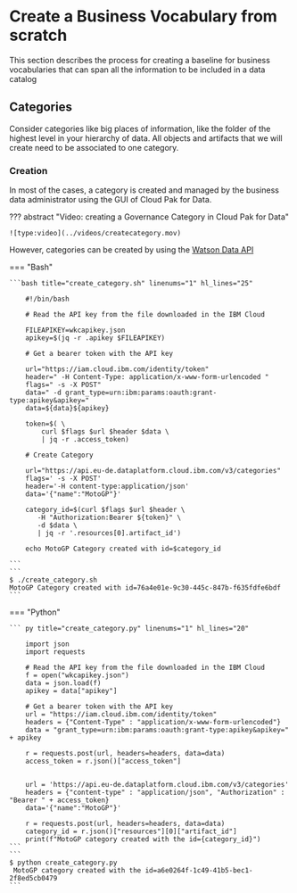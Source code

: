 # Create a Business Vocabulary from scratch

This section describes the process for creating a baseline for business vocabularies that can span all the information to be included in a data catalog

## Categories

Consider categories like big places of information, like the folder of the highest level in your hierarchy of data. All objects and artifacts that we will create need to be associated to one category.

### Creation  

In most of the cases, a category is created and managed by the business data administrator using the GUI of Cloud Pak for Data.

??? abstract "Video: creating a Governance Category in Cloud Pak for Data"

    ![type:video](../videos/createcategory.mov)

However, categories can be created by using the [Watson Data API](https://cloud.ibm.com/apidocs/watson-data-api-cpd)

=== "Bash"

    ```bash title="create_category.sh" linenums="1" hl_lines="25"
    
        #!/bin/bash 
        
        # Read the API key from the file downloaded in the IBM Cloud
        
        FILEAPIKEY=wkcapikey.json
        apikey=$(jq -r .apikey $FILEAPIKEY)
        
        # Get a bearer token with the API key
        
        url="https://iam.cloud.ibm.com/identity/token"
        header=" -H Content-Type: application/x-www-form-urlencoded "
        flags=" -s -X POST"
        data=" -d grant_type=urn:ibm:params:oauth:grant-type:apikey&apikey="
        data=${data}${apikey}
        
        token=$( \
            curl $flags $url $header $data \
            | jq -r .access_token)
        
        # Create Category
        
        url="https://api.eu-de.dataplatform.cloud.ibm.com/v3/categories"
        flags=' -s -X POST'
        header='-H content-type:application/json' 
        data='{"name":"MotoGP"}'
        
        category_id=$(curl $flags $url $header \
           -H "Authorization:Bearer ${token}" \
           -d $data \
           | jq -r '.resources[0].artifact_id')
        
        echo MotoGP Category created with id=$category_id
    
    ```
    ```
    $ ./create_category.sh
    MotoGP Category created with id=76a4e01e-9c30-445c-847b-f635fdfe6bdf
    ``` 

=== "Python"

    ``` py title="create_category.py" linenums="1" hl_lines="20"

        import json
        import requests
        
        # Read the API key from the file downloaded in the IBM Cloud
        f = open("wkcapikey.json")
        data = json.load(f)
        apikey = data["apikey"]
        
        # Get a bearer token with the API key
        url = "https://iam.cloud.ibm.com/identity/token"
        headers = {"Content-Type" : "application/x-www-form-urlencoded"}
        data = "grant_type=urn:ibm:params:oauth:grant-type:apikey&apikey=" + apikey
        
        r = requests.post(url, headers=headers, data=data)
        access_token = r.json()["access_token"]
        
        
        url = 'https://api.eu-de.dataplatform.cloud.ibm.com/v3/categories'
        headers = {"content-type" : "application/json", "Authorization" : "Bearer " + access_token}
        data='{"name":"MotoGP"}'
        
        r = requests.post(url, headers=headers, data=data)
        category_id = r.json()["resources"][0]["artifact_id"]
        print(f"MotoGP category created with the id={category_id}")
    ``` 
    ```
    $ python create_category.py
     MotoGP category created with the id=a6e0264f-1c49-41b5-bec1-2f8ed5cb0479
    ``` 
